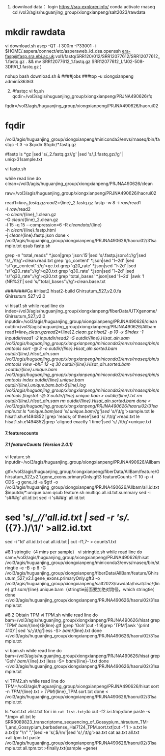 1. download data：
login https://sra-explorer.info/
conda activate rnaseq
cd  /vol3/agis/huguanjing_group/xiongxianpeng/salt2023/rawdata
# mkdir rawdata 

vi download.sh
ascp -QT -l 300m -P33001 -i $HOME/.aspera/connect/etc/asperaweb_id_dsa.openssh era-fasp@fasp.sra.ebi.ac.uk:vol1/fastq/SRR120/012/SRR12077612/SRR12077612_1.fastq.gz . && mv SRR12077612_1.fastq.gz SRR12077612_LfJ02-508-3DPA1_1.fastq.gz
)

nohup bash download.sh &
####jobs 
###top -u xiongxianpeng
admin536363

2. #fastqc
vi fq.sh
qcdir=/vol3/agis/huguanjing_group/xiongxianpeng/PRJNA490626/fq     

fqdir=/vol3/agis/huguanjing_group/xiongxianpeng/PRJNA490626/haorui02   
# fqdir
/vol3/agis/huguanjing_group/xiongxianpeng/miniconda3/envs/rnaseq/bin/fastqc -t 3 -o $qcdir $fqdir/*.fastq.gz


#fastp
ls *gz |sed 's/_2.fastq.gz//g' |sed 's/_1.fastq.gz//g' | uniq>31sample.txt

vi fastp.sh

while read line
do
clean=/vol3/agis/huguanjing_group/xiongxianpeng/PRJNA490626/clean

raw=/vol3/agis/huguanjing_group/xiongxianpeng/PRJNA490626/haorui02

read1=${line}_1.fastq.gz
read2=${line}_2.fastq.gz
fastp -w 8 -i $raw/$read1 \
-I $raw/$read2 \
-o $clean/${line}_1.clean.gz \
-O $clean/${line}_2.clean.gz \
-l 15 -q 15 --compression=6 -R $cleandata/${line} \
-h $clean/${line}.fastp.html \
-j $clean/${line}.fastp.json
done < /vol3/agis/huguanjing_group/xiongxianpeng/PRJNA490626/haorui02/31sample.txt 
qsub fastp.sh 

grep -n "total_reads"  *.json|grep 'json:15'|sed 's/.fastp.json:4://g'|sed 's/_/\t/g'>clean.read.txt
grep 'gc_content' *.json|sed '1~2d' |sed 's/"gc_content"://g'>gc.txt
grep 'q20_rate' *.json|sed '1~2d' |sed 's/"q20_rate"://g'>q20.txt
grep 'q30_rate' *.json|sed '1~2d' |sed 's/"q30_rate"://g'>q30.txt
grep 'total_bases' *.json|sed '1~2d' |awk '!(NR%2)'| sed 's/"total_bases"://g'>clean.base.txt


########Ga
#Hisat2
hisat2-build Ghirsutum_527_v2.0.fa Ghirsutum_527_v2.0 


vi hisat1.sh
while read line
do
index=/vol3/agis/huguanjing_group/xiongxianpeng/fiberData/UTXgenome/Ghirsutum_527_v2.0
inputdir=/vol3/agis/huguanjing_group/xiongxianpeng/PRJNA490626/clean
outdir=/vol3/agis/huguanjing_group/xiongxianpeng/PRJNA490626/Allbam
read1=${line}_1.clean.gz
read2=${line}_2.clean.gz
hisat2 -p 10 -x $index -1 $inputdir/$read1 -2 $inputdir/$read2 -S ${outdir}/${line}.Hisat_aln.sam
/vol3/agis/huguanjing_group/xiongxianpeng/miniconda3/envs/rnaseq/bin/samtools sort -@ 3 -o ${outdir}/${line}.Hisat_aln.sorted.bam ${outdir}/${line}.Hisat_aln.sam
/vol3/agis/huguanjing_group/xiongxianpeng/miniconda3/envs/rnaseq/bin/samtools view -bhF 12 -q 30 ${outdir}/${line}.Hisat_aln.sorted.bam >${outdir}/${line}.unique.bam
/vol3/agis/huguanjing_group/xiongxianpeng/miniconda3/envs/rnaseq/bin/samtools index ${outdir}/${line}.unique.bam ${outdir}/${line}.unique.bam.bai>${line}.log
/vol3/agis/huguanjing_group/xiongxianpeng/miniconda3/envs/rnaseq/bin/samtools flagstat -@ 3 ${outdir}/${line}.unique.bam > ${outdir}/${line}.txt
rm ${outdir}/${line}.Hisat_aln.sam
rm ${outdir}/${line}.Hisat_aln.sorted.bam
done < /vol3/agis/huguanjing_group/xiongxianpeng/PRJNA490626/haorui02/31sample.txt 
ls *unique.bam|sed 's/.unique.bam//g'|sed 's/_/\t/g'>sample.txt
le hisat1.sh.e1494852 |grep 'reads; of these'|sed 's/ /\t/g'>read.txt
le hisat1.sh.e1494852|grep 'aligned exactly 1 time'|sed 's/ /\t/g'>unique.txt


#### 7.featurecounts
##### 7.1 featureCounts (Version 2.0.1)
vi feature.sh
inputdir=/vol3/agis/huguanjing_group/xiongxianpeng/PRJNA490626/Allbam

gtf=/vol3/agis/huguanjing_group/xiongxianpeng/fiberData/AllBam/feature/Ghirsutum_527_v2.1.gene_exons.primaryOnly.gft3
featureCounts -T 10 -p -t CDS -g gene_id -a $gtf -o /vol3/agis/huguanjing_group/xiongxianpeng/PRJNA490626/Allbam/all.id.txt $inputdir/*.unique.bam
qsub feature.sh
multiqc all.id.txt.summary
sed -i 's###g' all.id.txt
sed -i 's###g' all.id.txt
# sed 's/*_//'all.id.txt | sed -r 's/.*({7}.)/\1/' >all2.id.txt
sed -i '1d' all.id.txt
cat all.id.txt | cut -f1,7- > counts1.txt

#8.1 stringtie（4 mins per sample）
vi stringtie.sh
while read line
do
sam=/vol3/agis/huguanjing_group/xiongxianpeng/PRJNA490626/hisat
/vol3/agis/huguanjing_group/xiongxianpeng/miniconda3/envs/rnaseq/bin/stringtie -e -B -p 8 -G /vol3/agis/huguanjing_group/xiongxianpeng/fiberData/AllBam/feature/Ghirsutum_527_v2.1.gene_exons.primaryOnly.gft3  -o /vol3/agis/huguanjing_group/xiongxianpeng/salt2023/rawdata/hisat/${line}/${line}.gtf ${sam}/${line}.unique.bam（stringtie前面要加绝对路径，which stringtie）
done </vol3/agis/huguanjing_group/xiongxianpeng/PRJNA490626/haorui02/31sample.txt

#8.2  Obtain TPM
vi TPM.sh
while read line
do
bam=/vol3/agis/huguanjing_group/xiongxianpeng/PRJNA490626/hisat
grep 'TPM' ${bam}/${line}/${line}.gtf |grep 'Goh'|cut -f 9|grep 'TPM'|awk '{print $4$10}'| sed 's/;/\t/g'|less -S> ${bam}/${line}.txt
done </vol3/agis/huguanjing_group/xiongxianpeng/PRJNA490626/haorui02/31sample.txt

vi bam.sh
while read line
do
bam=/vol3/agis/huguanjing_group/xiongxianpeng/PRJNA490626/hisat
grep 'Goh' ${bam}/${line}.txt |less -S> ${bam}/${line}-1.txt
done </vol3/agis/huguanjing_group/xiongxianpeng/PRJNA490626/haorui02/31sample.txt

vi TPM2.sh
while read line
do
TPM=/vol3/agis/huguanjing_group/xiongxianpeng/PRJNA490626/hisat
sort -n ${TPM}/${line}.txt > ${TPM}/${line}_TPM.sort.txt 
done < /vol3/agis/huguanjing_group/xiongxianpeng/PRJNA490626/haorui02/31sample.txt

ls *sort.txt >list.txt
for i in `cat list.txt`;do cut -f2 $i >$i.tmp;done
paste -s *.tmp> all.txt
le SRR8089823_transcriptome_sequencing_of_Gossypium_hirsutum_TM-1_and_Gossypium_barbadense_Hai7124_TPM.sort.txt|cut -f 1 > a.txt
le a.txt|tr "\n" ","|sed -e 's/,$/\n/'|sed 's/,/\t/g'>aa.txt
cat  aa.txt all.txt >all.tpm.txt
paste  /vol3/agis/huguanjing_group/xiongxianpeng/PRJNA490626/haorui02/31sample.txt all.tpm.txt >finally.txt(sample +gene) 




